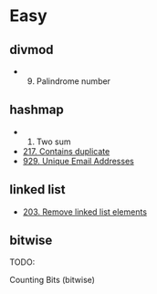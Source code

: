 # Easy

## divmod

* 9. Palindrome number

## hashmap

* 1. Two sum
* [217. Contains duplicate](https://leetcode.com/problems/contains-duplicate/)
* [929. Unique Email Addresses](https://leetcode.com/problems/unique-email-addresses)

## linked list

* [203. Remove linked list elements](https://leetcode.com/problems/remove-linked-list-elements/)

## bitwise

TODO:

Counting Bits (bitwise)
